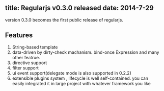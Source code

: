 title: Regularjs v0.3.0 released
date: 2014-7-29
---

version 0.3.0 becomes the first public release of regularjs. 


## Features

1. String-based template
2. data-driven by dirty-check machanism. bind-once Expression and many other featrue.
3. directive support
4. filter support
5. ui event support(delegate mode is also supported in 0.2.2)
6. extensible plugins system , lifecycle is well self-contained. you can easily integrated it in large project with whatever framework you like





